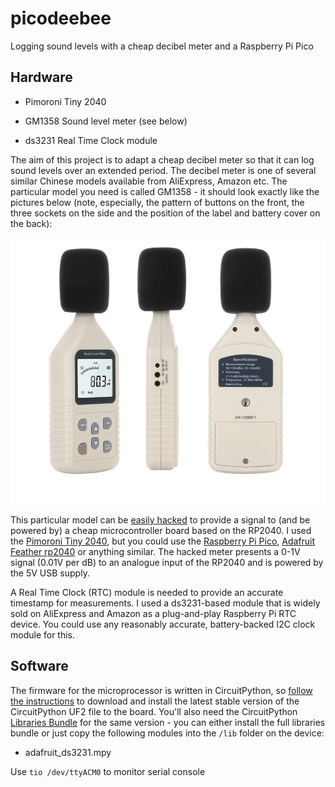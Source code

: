 # picodeebee
Logging sound levels with a cheap decibel meter and a Raspberry Pi Pico

## Hardware

- Pimoroni Tiny 2040

- GM1358 Sound level meter (see below)

- ds3231 Real Time Clock module

The aim of this project is to adapt a cheap decibel meter so that it can log sound levels over an extended period. The decibel meter is one of several similar Chinese models available from AliExpress, Amazon etc. The particular model you need is called GM1358 - it should look exactly like the pictures below (note, especially, the pattern of buttons on the front, the three sockets on the side and the position of the label and battery cover on the back):

![GM1358 Sound Level Meter](gm1358.jpg)

This particular model can be [easily hacked](https://forum.arduino.cc/t/hacking-a-sound-pressure-level-meter/367441) to provide a signal to (and be powered by) a cheap microcontroller board based on the RP2040. I used the [Pimoroni Tiny 2040](https://shop.pimoroni.com/products/tiny-2040), but you could use the [Raspberry Pi Pico](https://www.raspberrypi.org/products/raspberry-pi-pico/), [Adafruit Feather rp2040](https://www.adafruit.com/product/4884) or anything similar. The hacked meter presents a 0-1V signal (0.01V per dB) to an analogue input of the RP2040 and is powered by the 5V USB supply.

A Real Time Clock (RTC) module is needed to provide an accurate timestamp for measurements. I used a ds3231-based module that is widely sold on AliExpress and Amazon as a plug-and-play Raspberry Pi RTC device. You could use any reasonably accurate, battery-backed I2C clock module for this.

## Software

The firmware for the microprocessor is written in CircuitPython, so [follow the instructions](https://circuitpython.org/board/pimoroni_tiny2040/) to download and install the latest stable version of the CircuitPython UF2 file to the board. You'll also need the CircuitPython [Libraries Bundle](https://circuitpython.org/libraries) for the same version - you can either install the full libraries bundle or just copy the following modules into the `/lib` folder on the device:

- adafruit_ds3231.mpy



Use `tio /dev/ttyACM0` to monitor serial console

